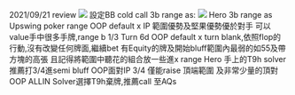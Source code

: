 2021/09/21 review
![](https://s3-ap-northeast-1.amazonaws.com/g0v-hackmd-images/uploads/upload_9dadfab8a1381314da52d05cdc057da2.PNG)
設定BB cold call 3b range as:
![](https://s3-ap-northeast-1.amazonaws.com/g0v-hackmd-images/uploads/upload_a45572a9ba41595ee16298335b9ca441.png)
Hero 3b range as Upswing poker range
OOP default x
IP 範圍優勢及堅果優勢優於對手 可以value手中很多手牌,range b 1/3
Turn 6d
OOP default x
turn blank,依照flop的行動,沒有改變任何牌面,繼續bet 有Equity的牌及開始bluff範圍內最弱的如55及帶方塊的高張
且記得將範圍中聽花的組合放一些進x range
Hero 手上的T9h solver推薦打3/4進semi bluff
OOP面對IP 3/4 僅能raise 頂端範圍 及非常少量的頂對
OOP ALLIN
Solver選擇T9h棄牌,推薦call 至AQs

